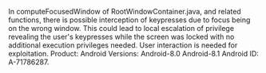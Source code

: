 In computeFocusedWindow of RootWindowContainer.java, and related functions, there is possible interception of keypresses due to focus being on the wrong window. This could lead to local escalation of privilege revealing the user's keypresses while the screen was locked with no additional execution privileges needed. User interaction is needed for exploitation. Product: Android Versions: Android-8.0 Android-8.1 Android ID: A-71786287.